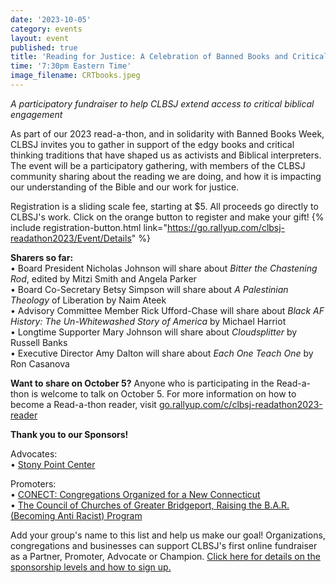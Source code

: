 ```yaml
---
date: '2023-10-05'
category: events
layout: event
published: true
title: 'Reading for Justice: A Celebration of Banned Books and Critical Thinking'
time: '7:30pm Eastern Time'
image_filename: CRTbooks.jpeg
---
```

_A participatory fundraiser to help CLBSJ extend access to critical biblical engagement_

As part of our 2023 read-a-thon, and in solidarity with Banned Books Week, CLBSJ invites you to gather in support of the edgy books and critical thinking traditions that have shaped us as activists and Biblical interpreters. The event will be a participatory gathering, with members of the CLBSJ community sharing about the reading we are doing, and how it is impacting our understanding of the Bible and our work for justice. 

Registration is a sliding scale fee, starting at $5. All proceeds go directly to CLBSJ's work. Click on the orange button to register and make your gift!
{% include registration-button.html link="https://go.rallyup.com/clbsj-readathon2023/Event/Details" %}

**Sharers so far:**<br>
• Board President Nicholas Johnson will share about _Bitter the Chastening Rod_, edited by Mitzi Smith and Angela Parker <br>
• Board Co-Secretary Betsy Simpson will share about _A Palestinian Theology_ of Liberation by Naim Ateek <br>
• Advisory Committee Member Rick Ufford-Chase will share about _Black AF History: The Un-Whitewashed Story of America_ by Michael Harriot<br>
• Longtime Supporter Mary Johnson will share about _Cloudsplitter_ by Russell Banks<br>
• Executive Director Amy Dalton will share about _Each One Teach One_ by Ron Casanova<br>

**Want to share on October 5?** Anyone who is participating in the Read-a-thon is welcome to talk on October 5. For more information on how to become a Read-a-thon reader, visit [go.rallyup.com/c/clbsj-readathon2023-reader](https://go.rallyup.com/c/clbsj-readathon2023-reader)

**Thank you to our Sponsors!**

Advocates:<br>
• [Stony Point Center](https://stonypointcenter.org/)

Promoters:<br>
• [CONECT: Congregations Organized for a New Connecticut](https://weconect.org/)<br>
• [The Council of Churches of Greater Bridgeport, Raising the B.A.R. (Becoming Anti Racist) Program](https://www.ccgb.org/rtb )

Add your group's name to this list and help us make our goal! Organizations, congregations and businesses can support CLBSJ's first online fundraiser as a Partner, Promoter, Advocate or Champion. [Click here for details on the sponsorship levels and how to sign up.](https://clbsj.org/assets/Oct5-Fundraiser-SponsorshipOptions.pdf)
